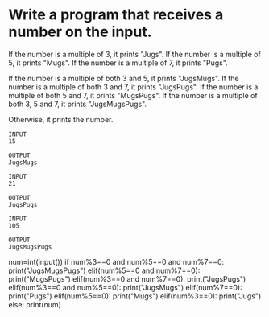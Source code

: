 # Write a program that receives a number on the input.
If the number is a multiple of 3, it prints "Jugs". 
If the number is a multiple of 5, it prints "Mugs".
If the number is a multiple of 7, it prints "Pugs".

If the number is a multiple of both 3 and 5, it prints "JugsMugs".
If the number is a multiple of both 3 and 7, it prints "JugsPugs".
If the number is a multiple of both 5 and 7, it prints "MugsPugs".
If the number is a multiple of both 3, 5 and 7, it prints "JugsMugsPugs".

Otherwise, it prints the number.

~~~
INPUT 
15

OUTPUT
JugsMugs
~~~
~~~
INPUT 
21

OUTPUT
JugsPugs
~~~
~~~
INPUT 
105

OUTPUT 
JugsMugsPugs
~~~

num=int(input())
if num%3==0 and num%5==0 and num%7==0:
  print("JugsMugsPugs")
elif(num%5==0 and num%7==0):
  print("MugsPugs")
elif(num%3==0 and num%7==0):
  print("JugsPugs")
elif(num%3==0 and num%5==0):
  print("JugsMugs")
elif(num%7==0):
  print("Pugs")
elif(num%5==0):
  print("Mugs")
elif(num%3==0):
  print("Jugs")
else:
  print(num)

